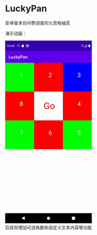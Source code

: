 # LuckyPan
安卓版本仿问卷调查的九宫格抽奖

演示动画：  

![images](https://github.com/AFei-LiJiaming/LuckyPan/blob/master/app/src/GIF/%E4%B9%9D%E5%AE%AB%E6%A0%BC%E6%8A%BD%E5%A5%96%E6%BC%94%E7%A4%BA.gif)  
后续将增加可选格数和自定义文本内容等功能
  
